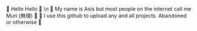 🌸 Hello Hello 🌸 \n
🌸 My name is Asis but most people on the internet call me Muri (無理) 🌸
🌸 I use this github to upload any and all projects. Abandoned or otherwise 🌸
